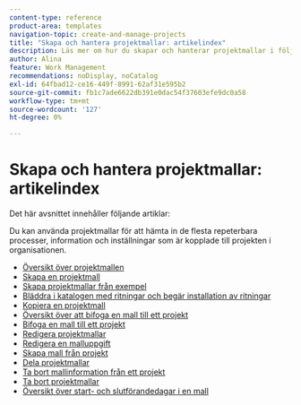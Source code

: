 ```yaml
---
content-type: reference
product-area: templates
navigation-topic: create-and-manage-projects
title: "Skapa och hantera projektmallar: artikelindex"
description: Läs mer om hur du skapar och hanterar projektmallar i följande artiklar.
author: Alina
feature: Work Management
recommendations: noDisplay, noCatalog
exl-id: 64fbad12-ce16-449f-8991-62af31e595b2
source-git-commit: fb1c7ade6622db391e0dac54f37603efe9dc0a58
workflow-type: tm+mt
source-wordcount: '127'
ht-degree: 0%

---
```


# Skapa och hantera projektmallar: artikelindex

Det här avsnittet innehåller följande artiklar:

Du kan använda projektmallar för att hämta in de flesta repeterbara processer, information och inställningar som är kopplade till projekten i organisationen.

* [Översikt över projektmallen](../../../manage-work/projects/create-and-manage-templates/project-template-overview.md)
* [Skapa en projektmall](../../../manage-work/projects/create-and-manage-templates/create-template.md)
* [Skapa projektmallar från exempel](../../../manage-work/projects/create-and-manage-templates/create-templates-from-examples.md)
* [Bläddra i katalogen med ritningar och begär installation av ritningar](../../../administration-and-setup/blueprints/browse-catalog.md)
* [Kopiera en projektmall](../../../manage-work/projects/create-and-manage-templates/copy-template.md)
* [Översikt över att bifoga en mall till ett projekt](../../../manage-work/projects/create-and-manage-templates/attach-template-to-project-overview.md)
* [Bifoga en mall till ett projekt](../../../manage-work/projects/create-and-manage-templates/attach-template-to-project.md)
* [Redigera projektmallar](../../../manage-work/projects/create-and-manage-templates/edit-templates.md)
* [Redigera en malluppgift](../../../manage-work/projects/create-and-manage-templates/edit-template-task.md)
* [Skapa mall från projekt](../../../manage-work/projects/create-and-manage-templates/create-template-from-project.md)
* [Dela projektmallar](../../../manage-work/projects/create-and-manage-templates/share-project-template.md)
* [Ta bort mallinformation från ett projekt](../../../manage-work/projects/create-and-manage-templates/remove-template-from-project.md)
* [Ta bort projektmallar](../../../manage-work/projects/create-and-manage-templates/delete-templates.md)
* [Översikt över start- och slutförandedagar i en mall](../../../manage-work/projects/create-and-manage-templates/overview-of-start-completion-day-on-template.md)
